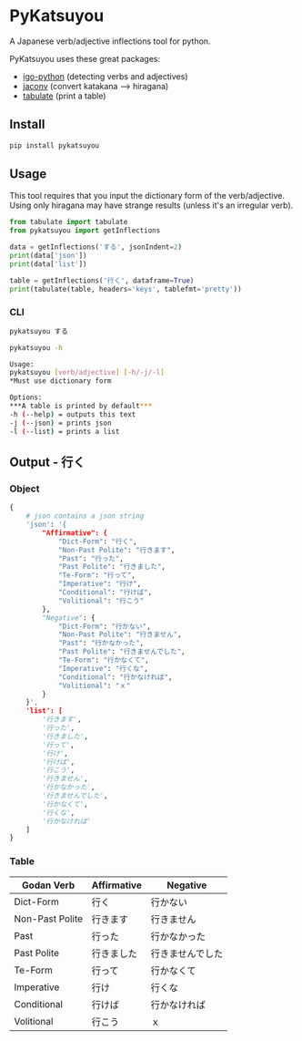# PyKatsuyou

A Japanese verb/adjective inflections tool for python.  

PyKatsuyou uses these great packages:

- [igo-python](https://github.com/hideaki-t/igo-python) (detecting verbs and adjectives)
- [jaconv](https://github.com/ikegami-yukino/jaconv) (convert katakana --> hiragana)
- [tabulate](https://github.com/astanin/python-tabulate) (print a table)

## Install

```bash
pip install pykatsuyou
```

## Usage

This tool requires that you input the dictionary form of the verb/adjective. Using only hiragana may have strange results (unless it's an irregular verb).

```python
from tabulate import tabulate
from pykatsuyou import getInflections

data = getInflections('する', jsonIndent=2)
print(data['json'])
print(data['list'])

table = getInflections('行く', dataframe=True)
print(tabulate(table, headers='keys', tablefmt='pretty'))
```

### CLI

```bash
pykatsuyou する

pykatsuyou -h

Usage:
pykatsuyou [verb/adjective] [-h/-j/-l]
*Must use dictionary form

Options:
***A table is printed by default***
-h (--help) = outputs this text
-j (--json) = prints json
-l (--list) = prints a list
```

## Output - 行く

### Object

```python
{
    # json contains a json string
	'json': '{
		"Affirmative": {
			"Dict-Form": "行く",
			"Non-Past Polite": "行きます",
			"Past": "行った",
			"Past Polite": "行きました",
			"Te-Form": "行って",
			"Imperative": "行け",
			"Conditional": "行けば",
			"Volitional": "行こう"
		},
		"Negative": {
			"Dict-Form": "行かない",
			"Non-Past Polite": "行きません",
			"Past": "行かなかった",
			"Past Polite": "行きませんでした",
			"Te-Form": "行かなくて",
			"Imperative": "行くな",
			"Conditional": "行かなければ",
			"Volitional": "ｘ"
		}
	}',
	'list': [
		'行きます',
		'行った',
		'行きました',
		'行って',
		'行け',
		'行けば',
		'行こう',
		'行きません',
		'行かなかった',
		'行きませんでした',
		'行かなくて',
		'行くな',
		'行かなければ'
	]
}
```



### Table

<table>
<thead>
<tr><th>Godan Verb     </th><th>Affirmative  </th><th>Negative        </th></tr>
</thead>
<tbody>
<tr><td>Dict-Form      </td><td>行く         </td><td>行かない        </td></tr>
<tr><td>Non-Past Polite</td><td>行きます     </td><td>行きません      </td></tr>
<tr><td>Past           </td><td>行った       </td><td>行かなかった    </td></tr>
<tr><td>Past Polite    </td><td>行きました   </td><td>行きませんでした</td></tr>
<tr><td>Te-Form        </td><td>行って       </td><td>行かなくて      </td></tr>
<tr><td>Imperative     </td><td>行け         </td><td>行くな          </td></tr>
<tr><td>Conditional    </td><td>行けば       </td><td>行かなければ    </td></tr>
<tr><td>Volitional     </td><td>行こう       </td><td>ｘ              </td></tr>
</tbody>
</table>

